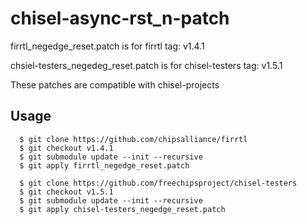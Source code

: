 # chisel-async-rst_n-patch

firrtl_negedge_reset.patch is for firrtl tag: v1.4.1

chsiel-testers_negedeg_reset.patch is for chisel-testers tag: v1.5.1

These patches are compatible with chisel-projects

## Usage

```
  $ git clone https://github.com/chipsalliance/firrtl
  $ git checkout v1.4.1
  $ git submodule update --init --recursive
  $ git apply firrtl_negedge_reset.patch
```

```
  $ git clone https://github.com/freechipsproject/chisel-testers
  $ git checkout v1.5.1
  $ git submodule update --init --recursive
  $ git apply chisel-testers_negedge_reset.patch
```